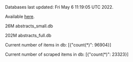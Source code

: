 Databases last updated: Fri May  6 11:19:05 UTC 2022. 

Available [here](https://github.com/cbeauhilton/ash-db/releases).


26M	abstracts_small.db

202M	abstracts_full.db

Current number of items in db:
[{"count(*)": 96904}]

Current number of scraped items in db:
[{"count(*)": 23323}]
